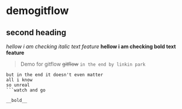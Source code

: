 # demogitflow
## second heading
*hellow i am checking italic text feature*
**hellow i am checking bold text feature**
>Demo for gitflow
~~gitflow~~
`in the end by linkin park`
```i tried so hard and got so far 
but in the end it doesn't even matter
all i know
so unreal
```watch and go

__bold__
